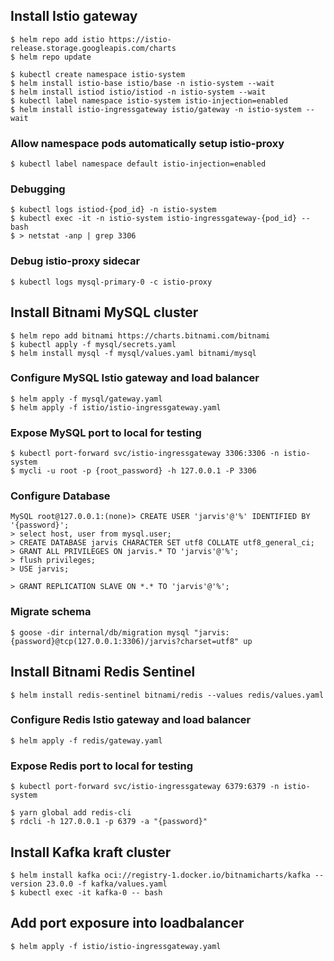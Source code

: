 ## Install Istio gateway

    $ helm repo add istio https://istio-release.storage.googleapis.com/charts
    $ helm repo update

    $ kubectl create namespace istio-system
    $ helm install istio-base istio/base -n istio-system --wait
    $ helm install istiod istio/istiod -n istio-system --wait
    $ kubectl label namespace istio-system istio-injection=enabled
    $ helm install istio-ingressgateway istio/gateway -n istio-system --wait

### Allow namespace pods automatically setup istio-proxy

    $ kubectl label namespace default istio-injection=enabled

### Debugging

    $ kubectl logs istiod-{pod_id} -n istio-system
    $ kubectl exec -it -n istio-system istio-ingressgateway-{pod_id} -- bash
    $ > netstat -anp | grep 3306

### Debug istio-proxy sidecar

    $ kubectl logs mysql-primary-0 -c istio-proxy

## Install Bitnami MySQL cluster

    $ helm repo add bitnami https://charts.bitnami.com/bitnami
    $ kubectl apply -f mysql/secrets.yaml
    $ helm install mysql -f mysql/values.yaml bitnami/mysql

### Configure MySQL Istio gateway and load balancer

    $ helm apply -f mysql/gateway.yaml
    $ helm apply -f istio/istio-ingressgateway.yaml

### Expose MySQL port to local for testing

    $ kubectl port-forward svc/istio-ingressgateway 3306:3306 -n istio-system
    $ mycli -u root -p {root_password} -h 127.0.0.1 -P 3306

### Configure Database

    MySQL root@127.0.0.1:(none)> CREATE USER 'jarvis'@'%' IDENTIFIED BY '{password}';
    > select host, user from mysql.user;
    > CREATE DATABASE jarvis CHARACTER SET utf8 COLLATE utf8_general_ci;
    > GRANT ALL PRIVILEGES ON jarvis.* TO 'jarvis'@'%';
    > flush privileges;
    > USE jarvis;

    > GRANT REPLICATION SLAVE ON *.* TO 'jarvis'@'%';

### Migrate schema

    $ goose -dir internal/db/migration mysql "jarvis:{password}@tcp(127.0.0.1:3306)/jarvis?charset=utf8" up

## Install Bitnami Redis Sentinel

    $ helm install redis-sentinel bitnami/redis --values redis/values.yaml

### Configure Redis Istio gateway and load balancer

    $ helm apply -f redis/gateway.yaml

### Expose Redis port to local for testing

    $ kubectl port-forward svc/istio-ingressgateway 6379:6379 -n istio-system

    $ yarn global add redis-cli
    $ rdcli -h 127.0.0.1 -p 6379 -a "{password}"

## Install Kafka kraft cluster

    $ helm install kafka oci://registry-1.docker.io/bitnamicharts/kafka --version 23.0.0 -f kafka/values.yaml
    $ kubectl exec -it kafka-0 -- bash

## Add port exposure into loadbalancer
    $ helm apply -f istio/istio-ingressgateway.yaml
